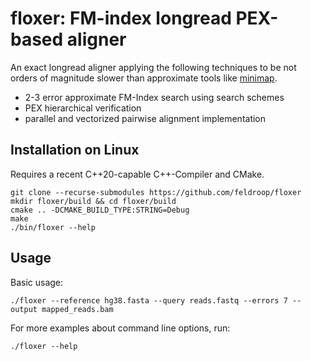 # floxer: FM-index longread PEX-based aligner 

An exact longread aligner applying the following techniques to be not orders of magnitude slower than approximate tools like [minimap](https://github.com/lh3/minimap2).

* 2-3 error approximate FM-Index search using search schemes
* PEX hierarchical verification
* parallel and vectorized pairwise alignment implementation

## Installation on Linux

Requires a recent C++20-capable C++-Compiler and CMake.

```
git clone --recurse-submodules https://github.com/feldroop/floxer
mkdir floxer/build && cd floxer/build
cmake .. -DCMAKE_BUILD_TYPE:STRING=Debug
make
./bin/floxer --help
```

## Usage

Basic usage:
```
./floxer --reference hg38.fasta --query reads.fastq --errors 7 --output mapped_reads.bam
```

For more examples about command line options, run:
```
./floxer --help
```
